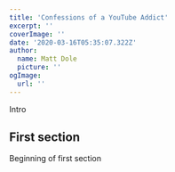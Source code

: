 ```yaml
---
title: 'Confessions of a YouTube Addict'
excerpt: ''
coverImage: ''
date: '2020-03-16T05:35:07.322Z'
author:
  name: Matt Dole
  picture: ''
ogImage:
  url: ''
---
```


Intro

## First section

Beginning of first section